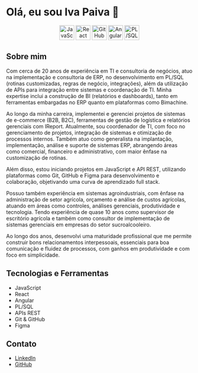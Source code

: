 # Olá, eu sou Iva Paiva 👋

<div align="center">
    <img src="https://cdn.jsdelivr.net/npm/simple-icons@v3/icons/javascript.svg" alt="JavaScript" height="40"/>
    <img src="https://cdn.jsdelivr.net/npm/simple-icons@v3/icons/react.svg" alt="React" height="40"/>
    <img src="https://cdn.jsdelivr.net/npm/simple-icons@v3/icons/github.svg" alt="GitHub" height="40"/>
    <img src="https://cdn.jsdelivr.net/npm/simple-icons@v3/icons/angular.svg" alt="Angular" height="40"/>
    <img src="https://cdn.jsdelivr.net/npm/simple-icons@v3/icons/oracle.svg" alt="PL/SQL" height="40"/>
</div>

## Sobre mim

Com cerca de 20 anos de experiência em TI e consultoria de negócios, atuo na implementação e consultoria de ERP, no desenvolvimento em PL/SQL (rotinas customizadas, regras de negócio, integrações), além da utilização de APIs para integração entre sistemas e coordenação de TI. Minha expertise inclui a construção de BI (relatórios e dashboards), tanto em ferramentas embargadas no ERP quanto em plataformas como Bimachine.

Ao longo da minha carreira, implementei e gerenciei projetos de sistemas de e-commerce (B2B, B2C), ferramentas de gestão de logística e relatórios gerenciais com IReport. Atualmente, sou coordenador de TI, com foco no gerenciamento de projetos, integração de sistemas e otimização de processos internos. Também atuo como generalista na implantação, implementação, análise e suporte de sistemas ERP, abrangendo áreas como comercial, financeiro e administrativo, com maior ênfase na customização de rotinas.

Além disso, estou iniciando projetos em JavaScript e API REST, utilizando plataformas como Git, GitHub e Figma para desenvolvimento e colaboração, objetivando uma curva de aprendizado full stack.

Possuo também experiência em sistemas agroindustriais, com ênfase na administração de setor agrícola, orçamento e análise de custos agrícolas, atuando em áreas como controles, análises gerenciais, produtividade e tecnologia. Tendo experiência de quase 10 anos como supervisor de escritório agrícola e também como consultor de implementação de sistemas gerenciais em empresas do setor sucroalcooleiro.

Ao longo dos anos, desenvolvi uma maturidade profissional que me permite construir bons relacionamentos interpessoais, essenciais para boa comunicação e fluidez de processos, com ganhos em produtividade e com foco em simplicidade.

## Tecnologias e Ferramentas
- JavaScript
- React
- Angular
- PL/SQL
- APIs REST
- Git & GitHub
- Figma

## Contato
- [LinkedIn](https://www.linkedin.com/in/seu-perfil)
- [GitHub](https://github.com/seu-perfil)

